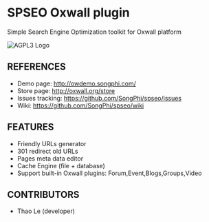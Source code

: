 # SPSEO Oxwall plugin

Simple Search Engine Optimization toolkit for Oxwall platform

![AGPL3 Logo](https://gnu.org/graphics/agplv3-155x51.png)

## REFERENCES

* Demo page: http://owdemo.songphi.com/
* Store page: http://oxwall.org/store
* Issues tracking: https://github.com/SongPhi/spseo/issues
* Wiki: https://github.com/SongPhi/spseo/wiki

## FEATURES

* Friendly URLs generator
* 301 redirect old URLs
* Pages meta data editor
* Cache Engine (file + database)
* Support built-in Oxwall plugins: Forum,Event,Blogs,Groups,Video

## CONTRIBUTORS

* Thao Le (developer)